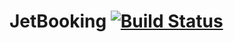 # JetBooking [![Build Status](https://travis-ci.org/maksimr/JetBooking.svg?branch=master)](https://travis-ci.org/maksimr/JetBooking)
